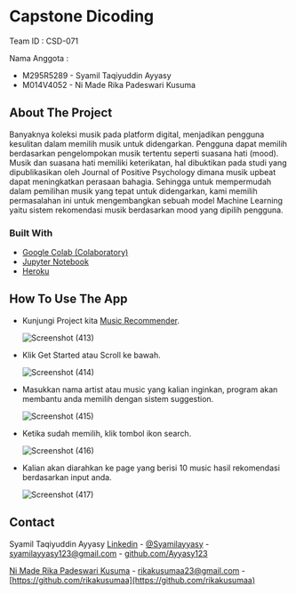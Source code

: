 # Capstone Dicoding

Team ID : CSD-071

Nama Anggota :
* M295R5289 - Syamil Taqiyuddin Ayyasy
* M014V4052 - Ni Made Rika Padeswari Kusuma

<!-- ABOUT THE PROJECT -->
## About The Project

Banyaknya koleksi musik pada platform digital, menjadikan pengguna kesulitan dalam memilih musik untuk didengarkan. 
Pengguna dapat memilih berdasarkan pengelompokan musik tertentu seperti suasana hati (mood). Musik dan suasana hati memiliki keterikatan, hal dibuktikan pada studi yang dipublikasikan oleh Journal of Positive Psychology dimana musik upbeat dapat meningkatkan perasaan bahagia. 
Sehingga untuk mempermudah dalam pemilihan musik yang tepat untuk didengarkan, kami memilih permasalahan ini untuk mengembangkan sebuah model Machine Learning yaitu sistem rekomendasi musik berdasarkan mood yang dipilih pengguna.

### Built With

* [Google Colab (Colaboratory)](https://colab.research.google.com)
* [Jupyter Notebook](https://jupyter.org/)
* [Heroku](https://www.heroku.com)

## How To Use The App

* Kunjungi Project kita [Music Recommender](https://songrecommendations.herokuapp.com/).

  ![Screenshot (413)](https://s2.loli.net/2021/12/24/iDTus4N9EWgpOeC.png)

* Klik Get Started atau Scroll ke bawah.

  ![Screenshot (414)](https://s2.loli.net/2021/12/24/O1vnTdU823NBf5Q.png)

* Masukkan nama artist atau music yang kalian inginkan, program akan membantu anda memilih dengan sistem suggestion.

  ![Screenshot (415)](https://s2.loli.net/2021/12/24/Jvemot9N7AzsSbM.png)

* Ketika sudah memilih, klik tombol ikon search.

  ![Screenshot (416)](https://s2.loli.net/2021/12/24/fsmewaAKPd2ZCJ1.png)

* Kalian akan diarahkan ke page yang berisi 10 music hasil rekomendasi berdasarkan input anda.

  ![Screenshot (417)](https://s2.loli.net/2021/12/24/oFxsWbvgCUSup2L.png)


<!-- CONTACT -->
## Contact 

Syamil Taqiyuddin Ayyasy [Linkedin](https://www.linkedin.com/in/syamil-taqiyuddin-ayyasy-7a5792149/) - [@Syamilayyasy](https://twitter.com/Syamilayyasy) - syamilayyasy123@gmail.com - [github.com/Ayyasy123](https://github.com/Ayyasy123)

[Ni Made Rika Padeswari Kusuma](https://www.linkedin.com/in/ni-made-rika-padeswari-kusuma-238a71207/) - rikakusumaa23@gmail.com - [https://github.com/rikakusumaa](https://github.com/rikakusumaa)

